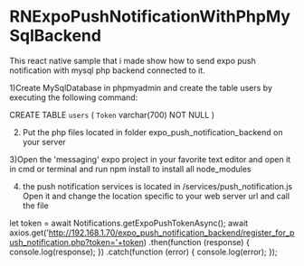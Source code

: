 # RNExpoPushNotificationWithPhpMySqlBackend
This react native sample that i made show how to send expo push notification with mysql php backend connected to it.

1)Create MySqlDatabase in phpmyadmin and create the table users by executing the following command:

CREATE TABLE `users` (
  `Token` varchar(700) NOT NULL
)

2) Put the php files located in folder expo_push_notification_backend on your server

3)Open the 'messaging' expo project in your favorite text editor and open it in cmd or terminal and run npm install to install all node_modules

4) the push notification services is located in /services/push_notification.js
Open it and change the location specific to your web server url and call the file

let token = await Notifications.getExpoPushTokenAsync();
await axios.get('http://192.168.1.70/expo_push_notification_backend/register_for_push_notification.php?token='+token)
.then(function (response) {
console.log(response);
})
.catch(function (error) {
console.log(error);
});
